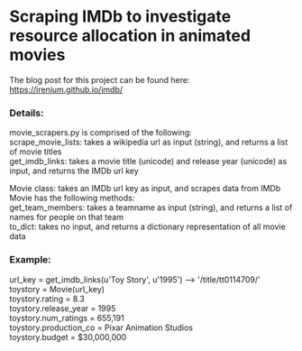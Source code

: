 # Scraping IMDb to investigate resource allocation in animated movies

The blog post for this project can be found here: https://irenium.github.io/imdb/

### Details:

   movie_scrapers.py is comprised of the following:  
     scrape_movie_lists: takes a wikipedia url as input (string), and returns a list of movie titles  
     get_imdb_links: takes a movie title (unicode) and release year (unicode) as input, and returns the IMDb url key
  
   Movie class: takes an IMDb url key as input, and scrapes data from IMDb  
     Movie has the following methods:  
     get_team_members: takes a teamname as input (string), and returns a list of names for people on that team  
     to_dict: takes no input, and returns a dictionary representation of all movie data  
    
### Example:
   url_key = get_imdb_links(u'Toy Story', u'1995')  -->  '/title/tt0114709/'  
   toystory = Movie(url_key)  
   toystory.rating = 8.3  
   toystory.release_year = 1995  
   toystory.num_ratings = 655,191  
   toystory.production_co = Pixar Animation Studios  
   toystory.budget = $30,000,000  
  
